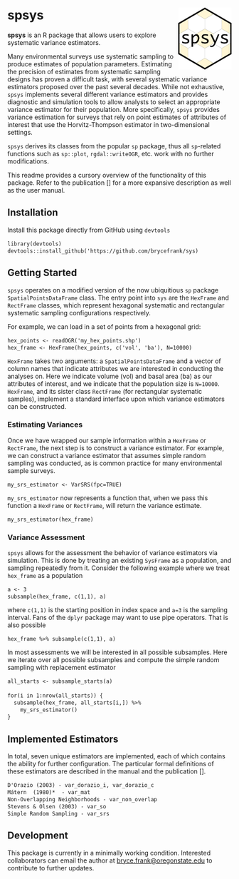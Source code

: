 # spsys <img src='man/figures/logo.png' align="right" height="139" /></a>

**spsys** is an R package that allows users to explore systematic variance estimators.

Many environmental surveys use systematic sampling to produce estimates of population parameters. Estimating the precision of estimates from systematic sampling designs has proven a difficult task, with several systematic variance estimators proposed over the past several decades. While not exhaustive, `spsys` implements several different variance estimators and provides diagnostic and simulation tools to allow analysts to select an appropriate variance estimator for their population. More specifically, `spsys` provides variance estimation for surveys that rely on point estimates of attributes of interest that use the Horvitz-Thompson estimator in two-dimensional settings.

`spsys` derives its classes from the popular `sp` package, thus all `sp`-related functions such as `sp::plot`, `rgdal::writeOGR`, etc. work with no further modifications.

This readme provides a cursory overview of the functionality of this package. Refer to the publication [] for a more expansive description as well as the user manual.

## Installation

Install this package directly from GitHub using `devtools`

```{r}
library(devtools)
devtools::install_github('https://github.com/brycefrank/sys)
```

## Getting Started

`spsys` operates on a modified version of the now ubiquitious `sp` package `SpatialPointsDataFrame` class. The entry point into `sys` are the `HexFrame` and `RectFrame` classes, which represent hexagonal systematic and rectangular systematic sampling configurations respectively.

For example, we can load in a set of points from a hexagonal grid:

```{r}
hex_points <- readOGR('my_hex_points.shp')
hex_frame <- HexFrame(hex_points, c('vol', 'ba'), N=10000)
```

`HexFrame` takes two arguments: a `SpatialPointsDataFrame` and a vector of column names that indicate attributes we are interested in conducting the analyses on. Here we indicate volume (vol) and basal area (ba) as our attributes of interest, and we indicate that the population size is `N=10000`. `HexFrame`, and its sister class `RectFrame` (for rectangular systematic samples), implement a standard interface upon which variance estimators can be constructed.

### Estimating Variances

Once we have wrapped our sample information within a `HexFrame` or `RectFrame`, the next step is to construct a variance estimator. For example, we can construct a variance estimator that assumes simple random sampling was conducted, as is common practice for many environmental sample surveys.

```
my_srs_estimator <- VarSRS(fpc=TRUE)
```

`my_srs_estimator` now represents a function that, when we pass this function a `HexFrame` or `RectFrame`, will return the variance estimate.

```
my_srs_estimator(hex_frame)
```

### Variance Assessment

`spsys` allows for the assessment the behavior of variance estimators via simulation. This is done by treating an existing `SysFrame` as a population, and sampling repeatedly from it. Consider the following example where we treat `hex_frame` as a population

```{r}
a <- 3
subsample(hex_frame, c(1,1), a)
```

where `c(1,1)` is the starting position in index space and `a=3` is the sampling interval. Fans of the `dplyr` package may want to use pipe operators. That is also possible

```{r}
hex_frame %>% subsample(c(1,1), a)
```

In most assessments we will be interested in all possible subsamples. Here we iterate over all possible subsamples and compute the simple random sampling with replacement estimator

```{r}
all_starts <- subsample_starts(a)

for(i in 1:nrow(all_starts)) {
  subsample(hex_frame, all_starts[i,]) %>%
    my_srs_estimator()
}
```

## Implemented Estimators

In total, seven unique estimators are implemented, each of which contains the ability for further configuration. The particular formal definitions of these estimators are described in the manual and the publication [].

```
D'Orazio (2003) - var_dorazio_i, var_dorazio_c
Mátern  (1980)*  - var_mat
Non-Overlapping Neighborhoods - var_non_overlap
Stevens & Olsen (2003) - var_so
Simple Random Sampling - var_srs
```

## Development

This package is currently in a minimally working condition. Interested collaborators can email the author at bryce.frank@oregonstate.edu to contribute to further updates.
